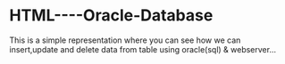 # HTML----Oracle-Database
This is a simple representation where you can see how we can insert,update and delete data from table using oracle(sql) & webserver...
